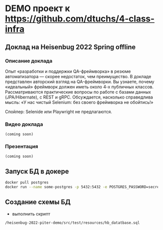 DEMO проект к  https://github.com/dtuchs/4-class-infra
=================

## Доклад на Heisenbug 2022 Spring offline
### Описание доклада
Опыт «разработки и поддержки QA-фреймворка» в резюме автоматизатора — скорее недостаток, чем преимущество. В докладе представлен авторский взгляд на QA-фреймворки. Вы узнаете, почему «идеальный» фреймворк должен иметь около 4-х публичных классов.
Рассматриваются практические вопросы по работе с базами данных (JPA/Hibernate), с REST и gRPC. Обсуждается, насколько справедлива мысль: «У нас чистый Selenium: без своего фреймворка не обойтись!»

Спойлер: Selenide или Playwright не предлагаются.

### Видео доклада
    (coming soon)

### Презентация
    (coming soon)

## Запуск БД в докере
```bash
docker pull postgres
docker run --name some-postgres -p 5432:5432 -e POSTGRES_PASSWORD=secret -d postgres
```
## Создание схемы БД
- выполнить скрипт 
```
/heisenbug-2022-piter-demo/src/test/resources/hb_datatbase.sql
```